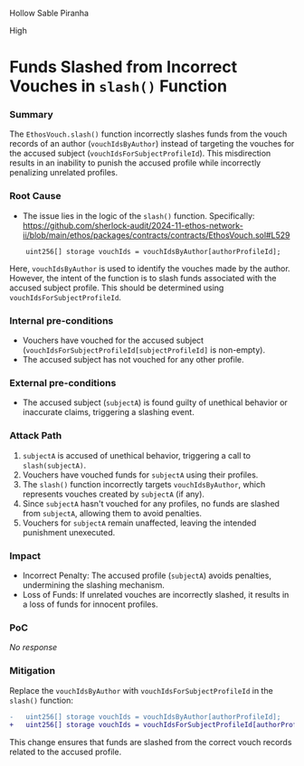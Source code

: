 Hollow Sable Piranha

High

# Funds Slashed from Incorrect Vouches in `slash()` Function

### Summary

The `EthosVouch.slash()` function incorrectly slashes funds from the vouch records of an author (`vouchIdsByAuthor`) instead of targeting the vouches for the accused subject (`vouchIdsForSubjectProfileId`). This misdirection results in an inability to punish the accused profile while incorrectly penalizing unrelated profiles.


### Root Cause

- The issue lies in the logic of the `slash()` function. Specifically:
https://github.com/sherlock-audit/2024-11-ethos-network-ii/blob/main/ethos/packages/contracts/contracts/EthosVouch.sol#L529
```solidity
    uint256[] storage vouchIds = vouchIdsByAuthor[authorProfileId];
```
Here, `vouchIdsByAuthor` is used to identify the vouches made by the author. However, the intent of the function is to slash funds associated with the accused subject profile. This should be determined using `vouchIdsForSubjectProfileId`.


### Internal pre-conditions

- Vouchers have vouched for the accused subject (`vouchIdsForSubjectProfileId[subjectProfileId]` is non-empty).
- The accused subject has not vouched for any other profile.


### External pre-conditions

- The accused subject (`subjectA`) is found guilty of unethical behavior or inaccurate claims, triggering a slashing event.


### Attack Path

1. `subjectA` is accused of unethical behavior, triggering a call to `slash(subjectA)`.
2. Vouchers have vouched funds for `subjectA` using their profiles.
3. The `slash()` function incorrectly targets `vouchIdsByAuthor`, which represents vouches created by `subjectA` (if any).
4. Since `subjectA` hasn't vouched for any profiles, no funds are slashed from `subjectA`, allowing them to avoid penalties.
5. Vouchers for `subjectA` remain unaffected, leaving the intended punishment unexecuted.


### Impact

- Incorrect Penalty: The accused profile (`subjectA`) avoids penalties, undermining the slashing mechanism.
- Loss of Funds: If unrelated vouches are incorrectly slashed, it results in a loss of funds for innocent profiles.


### PoC

_No response_

### Mitigation

Replace the `vouchIdsByAuthor` with `vouchIdsForSubjectProfileId` in the `slash()` function:
```diff
-   uint256[] storage vouchIds = vouchIdsByAuthor[authorProfileId];
+   uint256[] storage vouchIds = vouchIdsForSubjectProfileId[authorProfileId];
```
This change ensures that funds are slashed from the correct vouch records related to the accused profile.